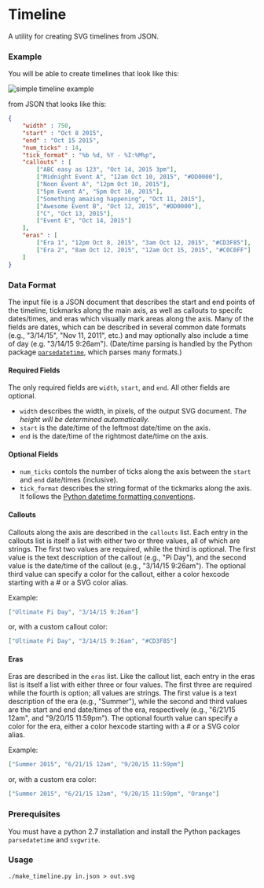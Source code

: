 # Timeline
A utility for creating SVG timelines from JSON.  

### Example

You will be able to create timelines that look like this:

![simple timeline example](http://jasonreisman.github.io/timeline/simple_timeline.png)

from JSON that looks like this:

```JSON
{
	"width" : 750,
	"start" : "Oct 8 2015",
	"end" : "Oct 15 2015",	
	"num_ticks" : 14,
	"tick_format" : "%b %d, %Y - %I:%M%p",
	"callouts" : [
		["ABC easy as 123", "Oct 14, 2015 3pm"],		
		["Midnight Event A", "12am Oct 10, 2015", "#DD0000"],
		["Noon Event A", "12pm Oct 10, 2015"],		
		["5pm Event A", "5pm Oct 10, 2015"],				
		["Something amazing happening", "Oct 11, 2015"],
		["Awesome Event B", "Oct 12, 2015", "#DD0000"],
		["C", "Oct 13, 2015"],
		["Event E", "Oct 14, 2015"]
	],
	"eras" : [
		["Era 1", "12pm Oct 8, 2015", "3am Oct 12, 2015", "#CD3F85"],
		["Era 2", "8am Oct 12, 2015", "12am Oct 15, 2015", "#C0C0FF"]
	]
}
```

### Data Format
The input file is a JSON document that describes the start and end points of the timeline, tickmarks along the main axis, as well as callouts to specifc dates/times, and eras which visually mark areas along the axis.  Many of the fields are dates, which can be described in several common date formats (e.g., "3/14/15", "Nov 11, 2011", etc.) and may optionally also include a time of day (e.g. "3/14/15 9:26am").  (Date/time parsing is handled by the Python package [`parsedatetime`](https://pypi.python.org/pypi/parsedatetime/), which parses many formats.)

#### Required Fields

The only required fields are `width`, `start`, and `end`.  All other fields are optional.  

* `width` describes the width, in pixels, of the output SVG document.  *The height will be determined automatically.*
* `start` is the date/time of the leftmost date/time on the axis.
* `end` is the date/time of the rightmost date/time on the axis.

#### Optional Fields

* `num_ticks` contols the number of ticks along the axis between the `start` and `end` date/times (inclusive).
* `tick_format` describes the string format of the tickmarks along the axis.  It follows the [Python datetime formatting conventions](https://docs.python.org/2/library/datetime.html#strftime-and-strptime-behavior).

#### Callouts

Callouts along the axis are described in the `callouts` list.  Each entry in the callouts list is itself a list with either two or three values, all of which are strings.  The first two values are required, while the third is optional.  The first value is the text description of the callout (e.g., "Pi Day"), and the second value is the date/time of the callout (e.g., "3/14/15 9:26am").  The optional third value can specify a color for the callout, either a color hexcode starting with a # or a SVG color alias.

Example:
```JSON
["Ultimate Pi Day", "3/14/15 9:26am"]
```
or, with a custom callout color:
```JSON
["Ultimate Pi Day", "3/14/15 9:26am", "#CD3F85"]
```
#### Eras

Eras are described in the `eras` list.  Like the callout list, each entry in the eras list is itself a list with either three or four values.  The first three are required while the fourth is option; all values are strings.  The first value is a text description of the era (e.g., "Summer"), while the second and third values are the start and end date/times of the era, respectively (e.g., "6/21/15 12am", and "9/20/15 11:59pm").  The optional fourth value can specify a color for the era, either a color hexcode starting with a # or a SVG color alias. 

Example:
```JSON
["Summer 2015", "6/21/15 12am", "9/20/15 11:59pm"]
```
or, with a custom era color:
```JSON
["Summer 2015", "6/21/15 12am", "9/20/15 11:59pm", "Orange"]
```

### Prerequisites
You must have a python 2.7 installation and install the Python packages `parsedatetime` and `svgwrite`.

### Usage
```./make_timeline.py in.json > out.svg```
